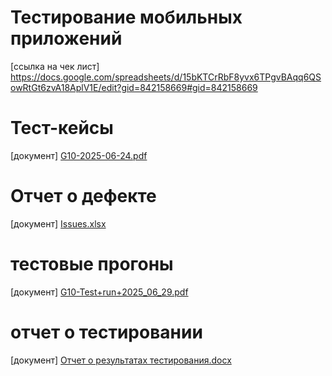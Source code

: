 # Тестирование мобильных приложений
[ссылка на чек лист]
https://docs.google.com/spreadsheets/d/15bKTCrRbF8yvx6TPgvBAqq6QSowRtGt6zvA18AplV1E/edit?gid=842158669#gid=842158669

# Тест-кейсы
[документ]
[G10-2025-06-24.pdf](https://github.com/user-attachments/files/20872531/G10-2025-06-24.pdf)

# Отчет о дефекте
[документ]
[Issues.xlsx](https://github.com/user-attachments/files/20969472/Issues.xlsx)

# тестовые прогоны
[документ]
[G10-Test+run+2025_06_29.pdf](https://github.com/user-attachments/files/20969473/G10-Test%2Brun%2B2025_06_29.pdf)

# отчет о тестировании
[документ]
[Отчет о результатах тестирования.docx](https://github.com/user-attachments/files/20969478/default.docx)
